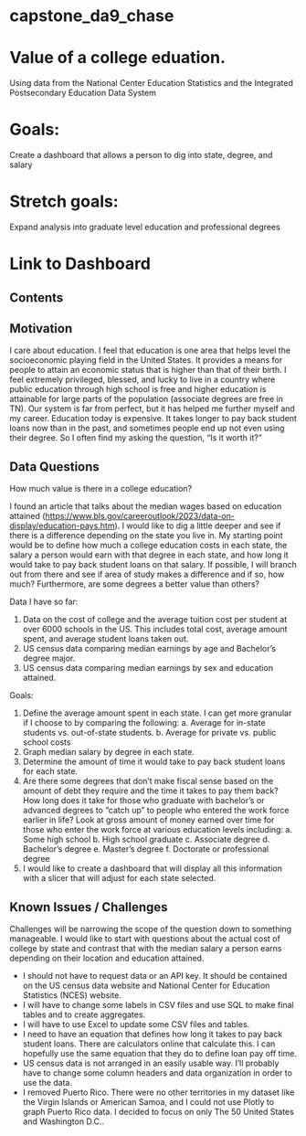 # capstone_da9_chase

# Value of a college eduation.
Using data from the National Center Education Statistics and the Integrated Postsecondary Education Data System
# Goals:
Create a dashboard that allows a person to dig into state, degree, and salary
# Stretch goals:
Expand analysis into graduate level education and professional degrees
# Link to Dashboard

## Contents

## Motivation

I care about education.  I feel that education is one area that helps level the socioeconomic playing field in the United States.  It provides a means for people to attain an economic status that is higher than that of their birth.  I feel extremely privileged, blessed, and lucky to live in a country where public education through high school is free and higher education is attainable for large parts of the population (associate degrees are free in TN).  Our system is far from perfect, but it has helped me further myself and my career.
Education today is expensive.  It takes longer to pay back student loans now than in the past, and sometimes people end up not even using their degree.  So I often find my asking the question, “Is it worth it?”

## Data Questions

How much value is there in a college education?

I found an article that talks about the median wages based on education attained (https://www.bls.gov/careeroutlook/2023/data-on-display/education-pays.htm).  I would like to dig a little deeper and see if there is a difference depending on the state you live in.  My starting point would be to define how much a college education costs in each state, the salary a person would earn with that degree in each state, and how long it would take to pay back student loans on that salary.  If possible, I will branch out from there and see if area of study makes a difference and if so, how much?  Furthermore, are some degrees a better value than others? 

Data I have so far:
1.	Data on the cost of college and the average tuition cost per student at over 6000 schools in the US.  This includes total cost, average amount spent, and average student loans taken out.
2.	US census data comparing median earnings by age and Bachelor’s degree major.
3.	US census data comparing median earnings by sex and education attained.

Goals:
1.	Define the average amount spent in each state.  I can get more granular if I choose to by comparing the following:
a.	Average for in-state students vs. out-of-state students.
b.	Average for private vs. public school costs
2.	Graph median salary by degree in each state.
3.	Determine the amount of time it would take to pay back student loans for each state.  
4.	Are there some degrees that don’t make fiscal sense based on the amount of debt they require and the time it takes to pay them back?  How long does it take for those who graduate with bachelor’s or advanced degrees to “catch up” to people who entered the work force earlier in life?  Look at gross amount of money earned over time for those who enter the work force at various education levels including:
a.	Some high school
b.	High school graduate
c.	Associate degree
d.	Bachelor’s degree
e.	Master’s degree
f.	Doctorate or professional degree
5.	I would like to create a dashboard that will display all this information with a slicer that will adjust for each state selected.


## Known Issues / Challenges

Challenges will be narrowing the scope of the question down to something manageable.  I would like to start with questions about the actual cost of college by state and contrast that with the median salary a person earns depending on their location and education attained.
- I should not have to request data or an API key.  It should be contained on the US census data website and National Center for Education Statistics (NCES) website.
- I will have to change some labels in CSV files and use SQL to make final tables and to create aggregates.
- I will have to use Excel to update some CSV files and tables.
- I need to have an equation that defines how long it takes to pay back student loans.  There are calculators online that calculate this.  I can hopefully use the same equation that they do to define loan pay off time.
- US census data is not arranged in an easily usable way.  I’ll probably have to change some column headers and data organization in order to use the data.
- I removed Puerto Rico.  There were no other territories in my dataset like the Virgin Islands or American Samoa, and I could not use Plotly to graph Puerto Rico data.  I decided to focus on only The 50 United States and Washington D.C..

